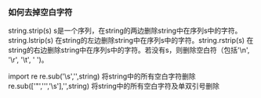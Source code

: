 ### 如何去掉空白字符

string.strip(s)
s是一个序列，在string的两边删除string中在序列s中的字符。string.lstrip(s)   在string的左边删除string中在序列s中的字符。string.rstrip(s)   在string的右边删除string中在序列s中的字符。若没有s，则删除空白符（包括'\n', '\r',  '\t',  ' ')。

import re
re.sub('\s','',string)  将string中的所有空白字符删除re.sub(['\"','\'','\s'],'',string)  将string中的所有空白字符及单双引号删除
